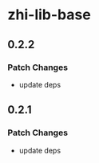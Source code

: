 # zhi-lib-base

## 0.2.2

### Patch Changes

- update deps

## 0.2.1

### Patch Changes

- update deps
